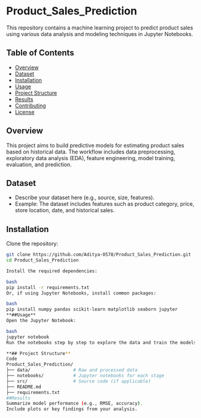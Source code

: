# Product_Sales_Prediction

This repository contains a machine learning project to predict product sales using various data analysis and modeling techniques in Jupyter Notebooks.

## Table of Contents

- [Overview](#overview)
- [Dataset](#dataset)
- [Installation](#installation)
- [Usage](#usage)
- [Project Structure](#project-structure)
- [Results](#results)
- [Contributing](#contributing)
- [License](#license)

## Overview

This project aims to build predictive models for estimating product sales based on historical data. The workflow includes data preprocessing, exploratory data analysis (EDA), feature engineering, model training, evaluation, and prediction.

## Dataset

- Describe your dataset here (e.g., source, size, features).
- Example: The dataset includes features such as product category, price, store location, date, and historical sales.

## Installation

Clone the repository:

```bash
git clone https://github.com/Aditya-0578/Product_Sales_Prediction.git
cd Product_Sales_Prediction

Install the required dependencies:

bash
pip install -r requirements.txt
Or, if using Jupyter Notebooks, install common packages:

bash
pip install numpy pandas scikit-learn matplotlib seaborn jupyter
**##Usage**
Open the Jupyter Notebook:

bash
jupyter notebook
Run the notebooks step by step to explore the data and train the models.

**## Project Structure**
Code
Product_Sales_Prediction/
├── data/                # Raw and processed data
├── notebooks/           # Jupyter notebooks for each stage
├── src/                 # Source code (if applicable)
├── README.md
├── requirements.txt
##Results
Summarize model performance (e.g., RMSE, accuracy).
Include plots or key findings from your analysis.
